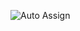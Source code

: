 ![Auto Assign](https://github.com/atouisaid/demo-repository/actions/workflows/auto-assign.yml/badge.svg)

